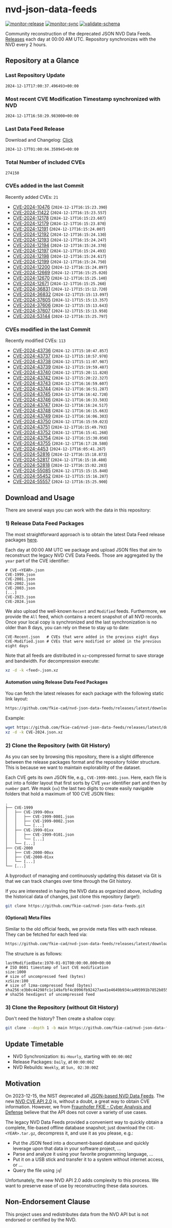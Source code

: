 # nvd-json-data-feeds

[![monitor-release](https://github.com/fkie-cad/nvd-json-data-feeds/actions/workflows/monitor_release.yml/badge.svg)](https://github.com/fkie-cad/nvd-json-data-feeds/actions/workflows/monitor_release.yml)
[![monitor-sync](https://github.com/fkie-cad/nvd-json-data-feeds/actions/workflows/monitor_sync.yml/badge.svg)](https://github.com/fkie-cad/nvd-json-data-feeds/actions/workflows/monitor_sync.yml)
[![validate-schema](https://github.com/fkie-cad/nvd-json-data-feeds/actions/workflows/validate_schema.yml/badge.svg)](https://github.com/fkie-cad/nvd-json-data-feeds/actions/workflows/validate_schema.yml)

Community reconstruction of the deprecated JSON NVD Data Feeds.
[Releases](https://github.com/fkie-cad/nvd-json-data-feeds/releases/latest) each day at 00:00 AM UTC.
Repository synchronizes with the NVD every 2 hours.

## Repository at a Glance

### Last Repository Update

```plain
2024-12-17T17:00:37.496493+00:00
```

### Most recent CVE Modification Timestamp synchronized with NVD

```plain
2024-12-17T16:58:29.983000+00:00
```

### Last Data Feed Release

Download and Changelog: [Click](https://github.com/fkie-cad/nvd-json-data-feeds/releases/latest)

```plain
2024-12-17T01:00:04.350945+00:00
```

### Total Number of included CVEs

```plain
274150
```

### CVEs added in the last Commit

Recently added CVEs: `21`

- [CVE-2024-10476](CVE-2024/CVE-2024-104xx/CVE-2024-10476.json) (`2024-12-17T16:15:23.390`)
- [CVE-2024-11422](CVE-2024/CVE-2024-114xx/CVE-2024-11422.json) (`2024-12-17T16:15:23.557`)
- [CVE-2024-12178](CVE-2024/CVE-2024-121xx/CVE-2024-12178.json) (`2024-12-17T16:15:23.687`)
- [CVE-2024-12179](CVE-2024/CVE-2024-121xx/CVE-2024-12179.json) (`2024-12-17T16:15:23.870`)
- [CVE-2024-12191](CVE-2024/CVE-2024-121xx/CVE-2024-12191.json) (`2024-12-17T16:15:24.007`)
- [CVE-2024-12192](CVE-2024/CVE-2024-121xx/CVE-2024-12192.json) (`2024-12-17T16:15:24.130`)
- [CVE-2024-12193](CVE-2024/CVE-2024-121xx/CVE-2024-12193.json) (`2024-12-17T16:15:24.247`)
- [CVE-2024-12194](CVE-2024/CVE-2024-121xx/CVE-2024-12194.json) (`2024-12-17T16:15:24.370`)
- [CVE-2024-12197](CVE-2024/CVE-2024-121xx/CVE-2024-12197.json) (`2024-12-17T16:15:24.493`)
- [CVE-2024-12198](CVE-2024/CVE-2024-121xx/CVE-2024-12198.json) (`2024-12-17T16:15:24.617`)
- [CVE-2024-12199](CVE-2024/CVE-2024-121xx/CVE-2024-12199.json) (`2024-12-17T16:15:24.750`)
- [CVE-2024-12200](CVE-2024/CVE-2024-122xx/CVE-2024-12200.json) (`2024-12-17T16:15:24.897`)
- [CVE-2024-12669](CVE-2024/CVE-2024-126xx/CVE-2024-12669.json) (`2024-12-17T16:15:25.020`)
- [CVE-2024-12670](CVE-2024/CVE-2024-126xx/CVE-2024-12670.json) (`2024-12-17T16:15:25.140`)
- [CVE-2024-12671](CVE-2024/CVE-2024-126xx/CVE-2024-12671.json) (`2024-12-17T16:15:25.260`)
- [CVE-2024-36831](CVE-2024/CVE-2024-368xx/CVE-2024-36831.json) (`2024-12-17T15:15:12.720`)
- [CVE-2024-36832](CVE-2024/CVE-2024-368xx/CVE-2024-36832.json) (`2024-12-17T15:15:13.097`)
- [CVE-2024-37605](CVE-2024/CVE-2024-376xx/CVE-2024-37605.json) (`2024-12-17T15:15:13.357`)
- [CVE-2024-37606](CVE-2024/CVE-2024-376xx/CVE-2024-37606.json) (`2024-12-17T15:15:13.643`)
- [CVE-2024-37607](CVE-2024/CVE-2024-376xx/CVE-2024-37607.json) (`2024-12-17T15:15:13.950`)
- [CVE-2024-53144](CVE-2024/CVE-2024-531xx/CVE-2024-53144.json) (`2024-12-17T16:15:25.797`)


### CVEs modified in the last Commit

Recently modified CVEs: `113`

- [CVE-2024-43736](CVE-2024/CVE-2024-437xx/CVE-2024-43736.json) (`2024-12-17T15:10:47.857`)
- [CVE-2024-43737](CVE-2024/CVE-2024-437xx/CVE-2024-43737.json) (`2024-12-17T15:10:57.970`)
- [CVE-2024-43738](CVE-2024/CVE-2024-437xx/CVE-2024-43738.json) (`2024-12-17T15:11:07.987`)
- [CVE-2024-43739](CVE-2024/CVE-2024-437xx/CVE-2024-43739.json) (`2024-12-17T15:19:59.487`)
- [CVE-2024-43740](CVE-2024/CVE-2024-437xx/CVE-2024-43740.json) (`2024-12-17T15:20:11.820`)
- [CVE-2024-43742](CVE-2024/CVE-2024-437xx/CVE-2024-43742.json) (`2024-12-17T15:20:22.327`)
- [CVE-2024-43743](CVE-2024/CVE-2024-437xx/CVE-2024-43743.json) (`2024-12-17T16:16:59.607`)
- [CVE-2024-43744](CVE-2024/CVE-2024-437xx/CVE-2024-43744.json) (`2024-12-17T16:16:51.287`)
- [CVE-2024-43745](CVE-2024/CVE-2024-437xx/CVE-2024-43745.json) (`2024-12-17T16:16:42.720`)
- [CVE-2024-43746](CVE-2024/CVE-2024-437xx/CVE-2024-43746.json) (`2024-12-17T16:16:33.503`)
- [CVE-2024-43747](CVE-2024/CVE-2024-437xx/CVE-2024-43747.json) (`2024-12-17T16:16:24.517`)
- [CVE-2024-43748](CVE-2024/CVE-2024-437xx/CVE-2024-43748.json) (`2024-12-17T16:16:15.663`)
- [CVE-2024-43749](CVE-2024/CVE-2024-437xx/CVE-2024-43749.json) (`2024-12-17T16:16:06.303`)
- [CVE-2024-43750](CVE-2024/CVE-2024-437xx/CVE-2024-43750.json) (`2024-12-17T16:15:59.023`)
- [CVE-2024-43751](CVE-2024/CVE-2024-437xx/CVE-2024-43751.json) (`2024-12-17T16:15:49.793`)
- [CVE-2024-43752](CVE-2024/CVE-2024-437xx/CVE-2024-43752.json) (`2024-12-17T16:15:41.260`)
- [CVE-2024-43754](CVE-2024/CVE-2024-437xx/CVE-2024-43754.json) (`2024-12-17T16:15:30.050`)
- [CVE-2024-43755](CVE-2024/CVE-2024-437xx/CVE-2024-43755.json) (`2024-12-17T16:17:28.580`)
- [CVE-2024-4453](CVE-2024/CVE-2024-44xx/CVE-2024-4453.json) (`2024-12-17T16:05:41.267`)
- [CVE-2024-52816](CVE-2024/CVE-2024-528xx/CVE-2024-52816.json) (`2024-12-17T16:15:18.873`)
- [CVE-2024-52817](CVE-2024/CVE-2024-528xx/CVE-2024-52817.json) (`2024-12-17T16:15:10.480`)
- [CVE-2024-52818](CVE-2024/CVE-2024-528xx/CVE-2024-52818.json) (`2024-12-17T16:15:02.203`)
- [CVE-2024-55085](CVE-2024/CVE-2024-550xx/CVE-2024-55085.json) (`2024-12-17T15:15:15.840`)
- [CVE-2024-55452](CVE-2024/CVE-2024-554xx/CVE-2024-55452.json) (`2024-12-17T15:15:16.287`)
- [CVE-2024-55557](CVE-2024/CVE-2024-555xx/CVE-2024-55557.json) (`2024-12-17T16:15:25.900`)


## Download and Usage

There are several ways you can work with the data in this repository:

### 1) Release Data Feed Packages

The most straightforward approach is to obtain the latest Data Feed release packages [here](https://github.com/fkie-cad/nvd-json-data-feeds/releases/latest).

Each day at 00:00 AM UTC we package and upload JSON files that aim to reconstruct the legacy NVD CVE Data Feeds.
Those are aggregated by the `year` part of the CVE identifier:

```
# CVE-<YEAR>.json
CVE-1999.json
CVE-2001.json
CVE-2002.json
CVE-2003.json
[...]
CVE-2023.json
CVE-2024.json
```

We also upload the well-known `Recent` and `Modified` feeds.
Furthermore, we provide the `All` feed, which contains a recent snapshot of all NVD records.
Once your local copy is synchronized and the last synchronization is no older than 8 days, you can rely on these to stay up to date:

```plain
CVE-Recent.json   # CVEs that were added in the previous eight days
CVE-Modified.json # CVEs that were modified or added in the previous eight days
```

Note that all feeds are distributed in `xz`-compressed format to save storage and bandwidth.
For decompression execute:

```sh
xz -d -k <feed>.json.xz
```

#### Automation using Release Data Feed Packages

You can fetch the latest releases for each package with the following static link layout:

```sh
https://github.com/fkie-cad/nvd-json-data-feeds/releases/latest/download/CVE-<YEAR>.json.xz
```

Example:

```sh
wget https://github.com/fkie-cad/nvd-json-data-feeds/releases/latest/download/CVE-2024.json.xz
xz -d -k CVE-2024.json.xz
```

### 2) Clone the Repository (with Git History)

As you can see by browsing this repository, there is a slight difference between the release packages format and the repository folder structure.
This is because we want to maintain explorability of the dataset.

Each CVE gets its own JSON file, e.g., `CVE-1999-0001.json`.
Here, each file is put into a folder layout that first sorts by CVE `year` identifier part and then by `number` part.
We mask (`xx`) the last two digits to create easily navigable folders that hold a maximum of 100 CVE JSON files:

```plain
.
├── CVE-1999
│   ├── CVE-1999-00xx
│   │   ├── CVE-1999-0001.json
│   │   ├── CVE-1999-0002.json
│   │   └── [...]
│   ├── CVE-1999-01xx
│   │   ├── CVE-1999-0101.json
│   │   └── [...]
│   └── [...]
├── CVE-2000
│   ├── CVE-2000-00xx
│   ├── CVE-2000-01xx
│   └── [...]
└── [...]
```

A byproduct of managing and continuously updating this dataset via Git is that we can track changes over time through the Git history.

If you are interested in having the NVD data as organized above, including the historical data of changes, just clone this repository (large!):

```sh
git clone https://github.com/fkie-cad/nvd-json-data-feeds.git
```

#### (Optional) Meta Files

Similar to the old official feeds, we provide meta files with each release. They can be fetched for each feed via:

```sh
https://github.com/fkie-cad/nvd-json-data-feeds/releases/latest/download/CVE-<YEAR>.meta
```

The structure is as follows:

```plain
lastModifiedDate:1970-01-01T00:00:00.000+00:00                          # ISO 8601 timestamp of last CVE modification
size:1000                                                               # size of uncompressed feed (bytes)
xzSize:100                                                              # size of lzma-compressed feed (bytes)
sha256:e3b0c44298fc1c149afbf4c8996fb92427ae41e4649b934ca495991b7852b855 # sha256 hexdigest of uncompressed feed
```

### 3) Clone the Repository (without Git History)

Don't need the history? Then create a shallow copy:

```sh
git clone --depth 1 -b main https://github.com/fkie-cad/nvd-json-data-feeds.git
```


## Update Timetable

* NVD Synchronization: `Bi-Hourly`, starting with `00:00:00Z`
* Release Packages: `Daily`, at `00:00:00Z`
* NVD Rebuilds: `Weekly`, at `Sun, 02:30:00Z`


## Motivation

On 2023-12-15, the NIST deprecated all [JSON-based NVD Data Feeds](https://nvd.nist.gov/vuln/data-feeds#divRetirementBanner-1).
The new [NVD CVE API 2.0](https://nvd.nist.gov/developers/vulnerabilities) is, without a doubt, a great way to obtain CVE information.
However, we from [Fraunhofer FKIE - Cyber Analysis and Defense](https://www.fkie.fraunhofer.de/en/departments/cad.html) believe that the API does not cover a variety of use cases.

The legacy NVD Data Feeds provided a convenient way to quickly obtain a complete, file-based offline database snapshot; just download the `CVE-<YEAR>.tar.gz`, decompress it, and use it as you please, e.g.:

- Put the JSON feed into a document-based database and quickly leverage upon that data in your software project, ...
- Parse and analyze it using your favorite programming language, ...
- Put it on a USB stick and transfer it to a system without internet access, or ...
- Query the file using `jq`!

Unfortunately, the new NVD API 2.0 adds complexity to this process.
We want to preserve ease of use by reconstructing these data sources.

## Non-Endorsement Clause

This project uses and redistributes data from the NVD API but is not endorsed or certified by the NVD.